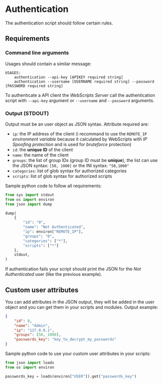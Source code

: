 # Authentication

The authentication script should follow certain rules.

## Requirements

### Command line arguments

Usages should contain a similar message:

```text
USAGES:
	authentication --api-key [APIKEY required string]
	authentication --username [USERNAME required string] --password [PASSWORD required string]
```

To authenticate a API client the *WebScripts Server* call the authentication script with `--api-key` argument or `--username` and `--password` arguments.

### Output (STDOUT)

Output must be an user object as JSON syntax.
Attribute required are:

 - `ip`: the IP address of the client (i recommand to use the `REMOTE_IP` *environment variable* because it calculated by WebScripts with *IP Spoofing protection* and is used for *bruteforce* protection)
 - `id`: the **unique ID** of the client
 - `name`: the name of the client
 - `groups`: the list of group IDs (group ID must be **unique**), the list can use the JSON syntax: `[50, 1000]` or the INI syntax: `"50,1000"`
 - `categories`: list of glob syntax for authorized categories
 - `scripts`: list of glob syntax for authorized scripts

Sample python code to follow all requirements:

```python
from sys import stdout
from os import environ
from json import dump

dump(
    {
        "id": "0",
        "name": "Not Authenticated",
        "ip": environ["REMOTE_IP"],
        "groups": "0",
        "categories": ["*"],
        "scripts": ["*"]
    },
    stdout,
)
```

If authentication fails your script should print the JSON for the *Not Authenticated* user (like the previous example).

## Custom user attributes

You can add attributes in the JSON output, they will be added in the user object and you can get them in your scripts and modules.
Output example:

```json
{
    "id": 0,
    "name": "Admin",
    "ip": "127.0.0.1",
    "groups": [50, 1000],
    "passwords_key": "key_to_decrypt_my_passwords"
}
```

Sample python code to use your custom user attributes in your scripts:

```python
from json import loads
from os import environ

passwords_key = loads(environ["USER"]).get("passwords_key")
```
